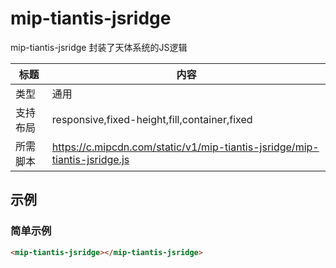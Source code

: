 # mip-tiantis-jsridge

mip-tiantis-jsridge 封装了天体系统的JS逻辑

标题|内容
----|----
类型|通用
支持布局|responsive,fixed-height,fill,container,fixed
所需脚本|https://c.mipcdn.com/static/v1/mip-tiantis-jsridge/mip-tiantis-jsridge.js

## 示例

### 简单示例
```html
<mip-tiantis-jsridge></mip-tiantis-jsridge>
```